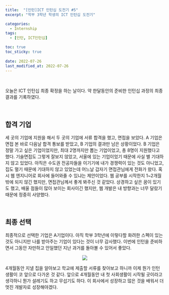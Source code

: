 ```yaml
---
title:  "[인턴]ICT 인턴십 도전기 #5"
excerpt: "학부 3학년 학생의 ICT 인턴십 도전기"

categories:
  - Internship
tags:
  - [인턴, ICT인턴십]

toc: true
toc_sticky: true
 
date: 2022-07-26
last_modified_at: 2022-07-26
---
```


<br>

오늘은 ICT 인턴십 최종 확정을 하는 날이다. 
약 한달동안의 준비한 인턴십 과정의 최종 결과를 기록하였다.

<br>

## 합격 기업
세 곳의 기업에 지원을 해서 두 곳의 기업에 서류 합격을 했고, 면접을 보았다. 
A 기업은 면접 본 바로 다음날 합격 통보를 받았고, B 기업의 결과만 남은 상황이었다. 
B 기업은 정말 가고 싶은 기업이었지만, 최대 2명까지만 뽑는 기업이었고, 총 8명이 지원했다고 했다. 
기술면접도 그렇게 잘보지 않았고, 서울에 있는 기업이었기 때문에 사실 별 기대하지 않고 있었다. 
아직은 수도권 전공자들을 이기기에 내가 경쟁력이 있는 것도 아니었고, 집도 멀기 때문에 기대하지 않고 있었는데 어느날 갑자기 면접관님에게 전화가 왔다. 
혹시 웹 엔지니어로 회사에 들어와줄 수 있냐는 제안이었다. 
웹 공부를 시작한지 1~2개월밖에 되지 않긴 했지만, 면접관님께서 좋게 봐주신 것 같았다. 
상경하고 싶은 꿈이 있기도 했고, 배울 점들이 많아 보이는 회사이긴 했지만, 웹 개발은 내 방향과는 너무 달랐기 때문에 정중히 사양했다. 

<br>

## 최종 선택
최종적으로 선택한 기업은 A기업이다. 
아직 학부 3학년에 이렇다할 화려한 스펙이 있는 것도 아니지만 나를 받아주는 기업이 있다는 것이 너무 감사했다. 
이번에 인턴을 준비하면서 그동안 자만하고 안일했던 지난 과거를 돌아볼 수 있어서 좋았다. 

<p align="center"><img src="https://user-images.githubusercontent.com/84084372/180997877-ab15a87a-0269-4131-a234-6645f4ea0058.png"></p>

4개월동안 지낼 집을 알아보고 학교에 제출할 서류를 찾아보고 하니까 이제 뭔가 인턴 생활이 코 앞으로 다가온 것 같다.
앞으로 4개월동안 내 첫 사회생활이 시작될 곳이라고 생각하니 뭔가 설레기도 하고 무섭기도 하다. 
이 회사에서 성장하고 많은 것을 배워서 더 멋진 개발자로 성장해야겠다.
